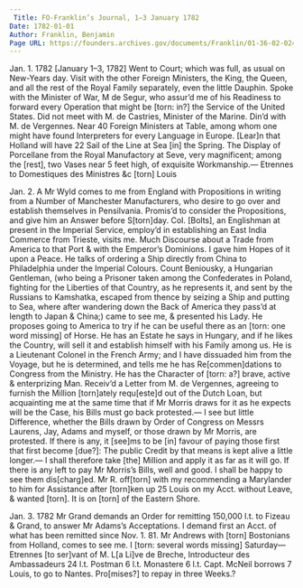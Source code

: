 ```yaml
---
 Title: FO-Franklin’s Journal, 1–3 January 1782
Date: 1782-01-01
Author: Franklin, Benjamin
Page URL: https://founders.archives.gov/documents/Franklin/01-36-02-0245
---
```


  Jan. 1. 1782
[January 1–3, 1782]
Went to Court; which was full, as usual on New-Years day. Visit with the other Foreign Ministers, the King, the Queen, and all the rest of the Royal Family separately, even the little Dauphin. Spoke with the Minister of War, M de Segur, who assur’d me of his Readiness to forward every Operation that might be [torn: in?] the Service of the United States. Did not meet with M. de Castries, Minister of the Marine. Din’d with M. de Vergennes. Near 40 Foreign Ministers at Table, among whom one might have found Interpreters for every Language in Europe. [Lear]n that Holland will have 22 Sail of the Line at Sea [in] the Spring. The Display of Porcellane from the Royal Manufactory at Seve, very magnificent; among the [rest], two Vases near 5 feet high, of exquisite Workmanship.—
Etrennes to Domestiques des Ministres &c [torn] Louis
 
Jan. 2.
A Mr Wyld comes to me from England with Propositions in writing from a Number of Manchester Manufacturers, who desire to go over and establish themselves in Pensilvania. Promis’d to consider the Propositions, and give him an Answer before S[torn]day.
Col. [Bolts], an Englishman at present in the Imperial Service, employ’d in establishing an East India Commerce from Trieste, visits me. Much Discourse about a Trade from America to that Port & with the Emperor’s Dominions. I gave him Hopes of it upon a Peace. He talks of ordering a Ship directly from China to Philadelphia under the Imperial Colours.
Count Beniousky, a Hungarian Gentleman, (who being a Prisoner taken among the Confederates in Poland, fighting for the Liberties of that Country, as he represents it, and sent by the Russians to Kamshatka, escaped from thence by seizing a Ship and putting to Sea, where after wandering down the Back of America they pass’d at length to Japan & China;) came to see me, & presented his Lady. He proposes going to America to try if he can be useful there as an [torn: one word missing] of Horse. He has an Estate he says in Hungary, and if he likes the Country, will sell it and establish himself with his Family among us. He is a Lieutenant Colonel in the French Army; and I have dissuaded him from the Voyage, but he is determined, and tells me he has Re[commen]dations to Congress from the Ministry. He has the Character of [torn: a?] brave, active & enterprizing Man.
Receiv’d a Letter from M. de Vergennes, agreeing to furnish the Million [torn]ately requ[este]d out of the Dutch Loan, but acquainting me at the same time that if Mr Morris draws for it as he expects will be the Case, his Bills must go back protested.— I see but little Difference, whether the Bills drawn by Order of Congress on Messrs Laurens, Jay, Adams and myself, or those drawn by Mr Morris, are protested. If there is any, it [see]ms to be [in] favour of paying those first that first become [due?]: The public Credit by that means is kept alive a little longer.— I shall therefore take [the] Million and apply it as far as it will go. If there is any left to pay Mr Morris’s Bills, well and good. I shall be happy to see them dis[charg]ed.
Mr R. off[torn] with my recommending a Marylander to him for Assistance after [torn]ken up 25 Louis on my Acct. without Leave, & wanted [torn]. It is on [torn] of the Eastern Shore.
 
  Jan. 3. 1782
Mr Grand demands an Order for remitting 150,000 l.t. to Fizeau & Grand, to answer Mr Adams’s Acceptations. I demand first an Acct. of what has been remitted since Nov. 1. 81.
Mr Andrews with [torn] Bostonians from Holland, comes to see me. I [torn: several words missing] Saturday—
Etrennes [to ser]vant of M. L[a Li]ve de Breche, Introducteur des Ambassadeurs 24 l.t. Postman 6 l.t. Monastere 6 l.t.
Capt. McNeil borrows 7 Louis, to go to Nantes. Pro[mises?] to repay in three Weeks.?

